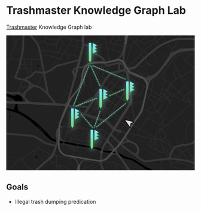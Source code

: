 # Trashmaster Knowledge Graph Lab

[Trashmaster](https://trashmaster.be) Knowledge Graph lab

![kg](./docs/assets/kg-trash-map.jpg)

## Goals

- Illegal trash dumping predication

